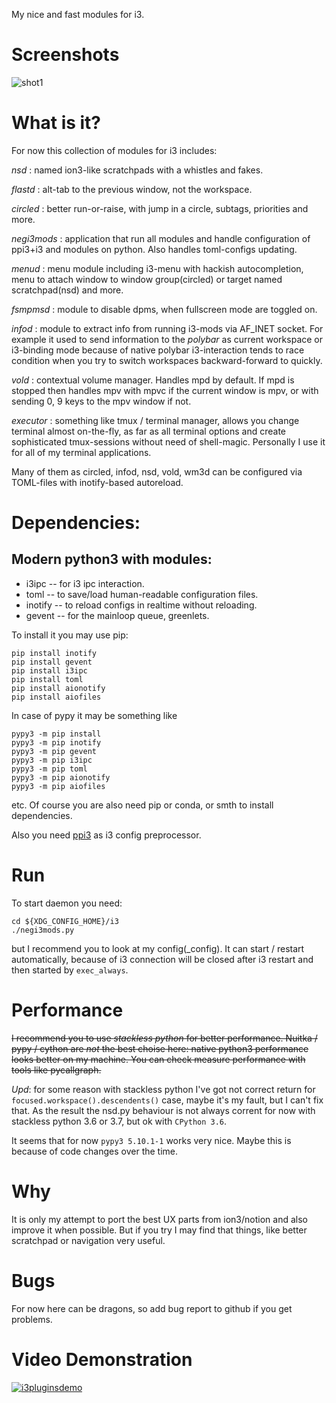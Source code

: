 My nice and fast modules for i3.

# Screenshots

![shot1](https://i.imgur.com/1cox0ps.png)

# What is it?

For now this collection of modules for i3 includes:

*nsd* : named ion3-like scratchpads with a whistles and fakes.

*flastd* : alt-tab to the previous window, not the workspace.

*circled* : better run-or-raise, with jump in a circle, subtags, priorities
and more.

*negi3mods* : application that run all modules and handle configuration of
ppi3+i3 and modules on python. Also handles toml-configs updating.

*menud* : menu module including i3-menu with hackish autocompletion, menu to
attach window to window group(circled) or target named scratchpad(nsd) and
more. 

*fsmpmsd* : module to disable dpms, when fullscreen mode are toggled on.

*infod* : module to extract info from running i3-mods via AF_INET socket.
For example it used to send information to the *polybar* as current workspace
or i3-binding mode because of native polybar i3-interaction tends to race
condition when you try to switch workspaces backward-forward to quickly.

*vold* : contextual volume manager. Handles mpd by default. If mpd is stopped
then handles mpv with mpvc if the current window is mpv, or with sending 0,
9 keys to the mpv window if not.

*executor* : something like tmux / terminal manager, allows you change
terminal almost on-the-fly, as far as all terminal options and create
sophisticated tmux-sessions without need of shell-magic. Personally I use it
for all of my terminal applications.

Many of them as circled, infod, nsd, vold, wm3d can be configured via
TOML-files with inotify-based autoreload.

# Dependencies:

## Modern python3 with modules:

+ i3ipc -- for i3 ipc interaction.
+ toml -- to save/load human-readable configuration files.
+ inotify -- to reload configs in realtime without reloading.
+ gevent -- for the mainloop queue, greenlets.

To install it you may use pip:

```
pip install inotify
pip install gevent
pip install i3ipc
pip install toml
pip install aionotify
pip install aiofiles
```

In case of pypy it may be something like

```
pypy3 -m pip install 
pypy3 -m pip inotify
pypy3 -m pip gevent
pypy3 -m pip i3ipc
pypy3 -m pip toml
pypy3 -m pip aionotify
pypy3 -m pip aiofiles
```

etc. Of course you are also need pip or conda, or smth to install dependencies.

Also you need [ppi3] as i3 config preprocessor.

# Run

To start daemon you need:

```
cd ${XDG_CONFIG_HOME}/i3
./negi3mods.py
```

but I recommend you to look at my config(_config). It can start / restart automatically,
because of i3 connection will be closed after i3 restart and then started by
`exec_always`.

# Performance

~~I recommend you to use *stackless python* for better performance. Nuitka / pypy
/ cython are *not* the best choise here: native python3 performance looks
better on my machine. You can check measure performance with tools like pycallgraph.~~

*Upd*: for some reason with stackless python I've got not correct return for
`focused.workspace().descendents()` case, maybe it's my fault, but I can't
fix that. As the result the nsd.py behaviour is not always corrent for now
with stackless python 3.6 or 3.7, but ok with `CPython 3.6`.

It seems that for now `pypy3 5.10.1-1` works very nice. Maybe this is because
of code changes over the time.

# Why

It is only my attempt to port the best UX parts from ion3/notion and also improve
it when possible. But if you try I may find that things, like better
scratchpad or navigation very useful.

# Bugs

For now here can be dragons, so add bug report to github if you get
problems.

# Video Demonstration
[![i3pluginsdemo](https://img.youtube.com/vi/U7eJMP0zvKc/0.jpg)](https://www.youtube.com/embed/U7eJMP0zvKc)

[ppi3]: https://github.com/KeyboardFire/ppi3
